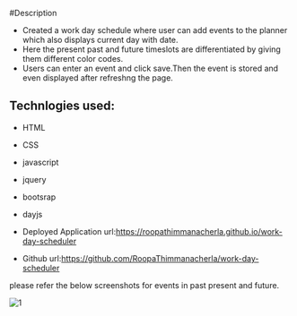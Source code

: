 #Description

- Created a work day schedule where user can add events to the planner which also displays current day with date.
- Here the present past and future timeslots are differentiated by giving them different color codes.
- Users can enter an event and click save.Then the event is stored and even displayed after refreshng the page.

## Technlogies used:
* HTML
* CSS
* javascript
* jquery
* bootsrap
* dayjs

* Deployed Application url:https://roopathimmanacherla.github.io/work-day-scheduler

* Github url:https://github.com/RoopaThimmanacherla/work-day-scheduler

please refer the below screenshots for events in past present and future.



![1](https://github.com/RoopaThimmanacherla/work-day-scheduler/assets/144958836/5e81f386-4c90-45eb-9377-9e1c8ddd669f)
